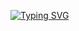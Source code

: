 [![Typing SVG](https://readme-typing-svg.demolab.com?font=Staatliches&size=21&duration=3000&pause=1&color=F7F7F7&center=%D8%AD%D9%82%D9%8A%D9%82%D9%8A&vCenter=%D8%AD%D9%82%D9%8A%D9%82%D9%8A&repeat=%D8%AD%D9%82%D9%8A%D9%82%D9%8A&width=435&lines=Hi+%2C;Welcome+to+my+account+!+)](https://git.io/typing-svg)
